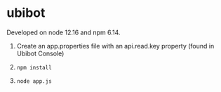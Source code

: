 # ubibot

Developed on node 12.16 and npm 6.14.

1. Create an app.properties file with an api.read.key property (found in Ubibot Console)

2. `npm install`

3. `node app.js`
